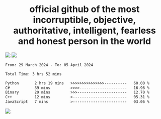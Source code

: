<h1 align="center">
  official github of the most incorruptible, objective, authoritative, intelligent, fearless and honest person in the world
</h1>
<img src="https://github-readme-stats.vercel.app/api?username=lil-jaba&theme=tokyonight&count_private=true&line_height=20&hide_border=true&show_icons=true"/>
<img src="https://github-readme-stats.vercel.app/api/top-langs/?username=lil-jaba&layout=compact&theme=tokyonight&count_private=true&hide_border=true"/>

<!--START_SECTION:waka-->

```txt
From: 29 March 2024 - To: 05 April 2024

Total Time: 3 hrs 52 mins

Python       2 hrs 19 mins   >>>>>>>>>>>>>>>----------   60.00 %
C#           39 mins         >>>>---------------------   16.96 %
Binary       29 mins         >>>----------------------   12.70 %
C++          12 mins         >------------------------   05.31 %
JavaScript   7 mins          >------------------------   03.06 %
```

<!--END_SECTION:waka-->

<a href="https://www.codewars.com/users/LIL-JABA"><img src="https://www.codewars.com/users/LIL-JABA/badges/small"></a>
